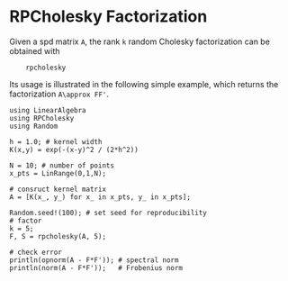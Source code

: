 # RPCholesky Factorization

Given a spd matrix `A`, the rank `k` random Cholesky factorization can be obtained with 
```@docs
    rpcholesky
```
Its usage is illustrated in the following simple example, which returns the
factorization ``A\approx FF'``.
```@example
using LinearAlgebra
using RPCholesky
using Random

h = 1.0; # kernel width
K(x,y) = exp(-(x-y)^2 / (2*h^2))

N = 10; # number of points
x_pts = LinRange(0,1,N);

# consruct kernel matrix
A = [K(x_, y_) for x_ in x_pts, y_ in x_pts];

Random.seed!(100); # set seed for reproducibility
# factor
k = 5;
F, S = rpcholesky(A, 5);

# check error
println(opnorm(A - F*F')); # spectral norm
println(norm(A - F*F'));   # Frobenius norm
```
